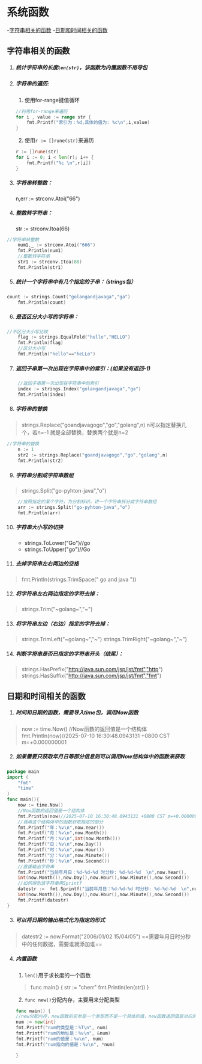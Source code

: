 # 系统函数
-[字符串相关的函数](#字符串相关的函数)
-[日期和时间相关的函数](#日期和时间相关的函数)
## 字符串相关的函数

1. ##### 统计字符串的长度`len(str)`，该函数为内置函数不用导包

2. ##### 字符串的遍历:
    1. 使用for-range键值循环
    ```go
    //利用for-range来遍历
	for i , value := range str {
		fmt.Printf("索引为：%d,具体的值为: %c\n",i,value)
	}
    ```
    2. 使用`r := []rune(str)`来遍历
    ```go
    r := []rune(str)
	for i := 0; i < len(r); i++ {
		fmt.Printf("%c \n",r[i])
	}
    ```

3. ##### 字符串转整数：
    n,err := strconv.Atoi("66")

4. ##### 整数转字符串：
    str := strconv.Itoa(66)
```go
//字符串转整数
	num1,_ := strconv.Atoi("666")
	fmt.Println(num1)
	//整数转字符串
	str1 := strconv.Itoa(88)
	fmt.Println(str1)
```

5. ##### 统计一个字符串中有几个指定的子串：（strings包）
```go
count := strings.Count("golangandjavaga","ga")
	fmt.Println(count)
```

6. ##### 是否区分大小写的字符串：
```go
//不区分大小写比较
	flag := strings.EqualFold("hello","HELLO")
	fmt.Println(flag)
	//区分大小写
	fmt.Println("hello"=="heLLo")
```

7. ##### 返回子串第一次出现在字符串中的索引：(如果没有返回-1)
```go
    //返回子串第一次出现在字符串中的索引
	index := strings.Index("golangandjavaga","ga")
	fmt.Println(index)
```

8. ##### 字符串的替换
>strings.Replace("goandjavagogo","go","golang",n)
n可以指定替换几个，若n=-1 就是全部替换，替换两个就是n=2
```go
//字符串的替换
	n := 1
	str2 := strings.Replace("goandjavagogo","go","golang",n)
	fmt.Println(str2)
```

9. ##### 字符串分割成字符串数组
>strings.Split("go-pyhton-java","o")
```go
    //按照指定的某个字符，为分割标识，讲一个字符串拆分成字符串数组
	arr := strings.Split("go-pyhton-java","o")
	fmt.Println(arr)
```

10. ##### 字符串大小写的切换
    - strings.ToLower("Go")//go
    - strings.ToUpper("go")//Go

11. ##### 去掉字符串左右两边的空格
>fmt.Println(strings.TrimSpace("     go and java       "))

12. ##### 将字符串左右两边指定的字符去掉：
>strings.Trim("~golang~","~")

13. ##### 将字符串左边（右边）指定的字符去掉：
>strings.TrimLeft("~golang~","~")
>strings.TrimRight("~golang~","~")

14. ##### 判断字符串是否已指定的字符串开头（结尾）：
>strings.HasPrefix("http://java.sun.com/jsp/jst/fmt","http")
>strings.HasSuffix("http://java.sun.com/jsp/jst/fmt","fmt")

## 日期和时间相关的函数
1. ##### 时间和日期的函数，需要导入time包，调用Now函数
>now := time.Now()
>//Now函数的返回值是一个结构体
>fmt.Println(now)//2025-07-10 16:30:48.0943131 +0800 CST m=+0.000000001

2. ##### 如果需要只获取年月日等部分信息则可以调用Now结构体中的函数来获取
``` go
package main
import (
	"fmt"
	"time"
)
func main(){
	now := time.Now()
	//Now函数的返回值是一个结构体
	fmt.Println(now)//2025-07-10 16:30:48.0943131 +0800 CST m=+0.000000001
	//调用这个结构体中的函数获取指定的部分
	fmt.Printf("年：%v\n",now.Year())
	fmt.Printf("月：%v\n",now.Month())
	fmt.Printf("月：%v\n",int(now.Month()))
	fmt.Printf("日：%v\n",now.Day())
	fmt.Printf("时：%v\n",now.Hour())
	fmt.Printf("分：%v\n",now.Minute())
	fmt.Printf("秒：%v\n",now.Second())
    //直接输出字符串
    fmt.Printf("当前年月日：%d-%d-%d 时分秒: %d-%d-%d  \n",now.Year(),
    int(now.Month()),now.Day(),now.Hour(),now.Minute(),now.Second())
	//如何得到该字符串用Sprintf
	datestr :=  fmt.Sprintf("当前年月日：%d-%d-%d 时分秒: %d-%d-%d  \n",now.Year(),
    int(now.Month()),now.Day(),now.Hour(),now.Minute(),now.Second())
	fmt.Printf(datestr)
}
```

3. ##### 可以将日期的输出格式化为指定的形式
>datestr2 := now.Format("2006/01/02 15/04/05")
>==需要年月日时分秒中的任何数据，需要谁就添加谁==

4. ##### 内置函数
	1. `len()`用于求长度的一个函数
	>func main() {
		str := "cherr"
		fmt.Println(len(str))
	}
	2. `func new()`分配内存，主要用来分配类型
	>
	```go
	func main() {
	//new分配内存，new函数的实参是一个类型而不是一个具体的值，new函数返回值是对应的指针num: *int
	num := new(int)
	fmt.Printf("num的类型是：%T\n", num)
	fmt.Printf("num的地址是：%v\n", &num)
	fmt.Printf("num的值是：%v\n", num)
	fmt.Printf("num指向的值是：%v\n", *num)

	}
	```
